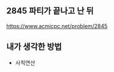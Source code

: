 ## 2845 파티가 끝나고 난 뒤

<https://www.acmicpc.net/problem/2845>

## 내가 생각한 방법

<!-- ![이미지](./img.png) -->

- 사칙연산
